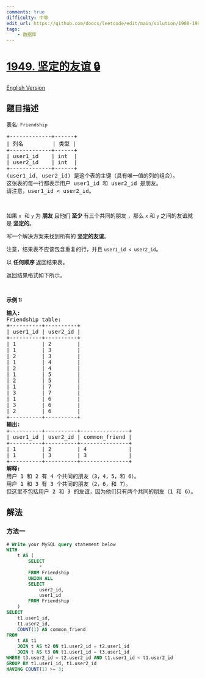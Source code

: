 ```yaml
---
comments: true
difficulty: 中等
edit_url: https://github.com/doocs/leetcode/edit/main/solution/1900-1999/1949.Strong%20Friendship/README.md
tags:
    - 数据库
---
```


<!-- problem:start -->

# [1949. 坚定的友谊 🔒](https://leetcode.cn/problems/strong-friendship)

[English Version](/solution/1900-1999/1949.Strong%20Friendship/README_EN.md)

## 题目描述

<!-- description:start -->

<p>表名: <code>Friendship</code></p>

<pre>
+-------------+------+
| 列名         | 类型 |
+-------------+------+
| user1_id    | int  |
| user2_id    | int  |
+-------------+------+
(user1_id, user2_id) 是这个表的主键（具有唯一值的列的组合）。
这张表的每一行都表示用户 user1_id 和 user2_id 是朋友。
请注意，user1_id &lt; user2_id。
</pre>

<p>&nbsp;</p>

<p>如果 <code>x</code>&nbsp; 和&nbsp;<code>y</code>&nbsp;为&nbsp;<strong>朋友&nbsp;</strong>且他们&nbsp;<strong>至少&nbsp;</strong>有三个共同的朋友 ，那么&nbsp;<code>x</code> 和&nbsp;<code>y</code> 之间的友谊就是&nbsp;<strong>坚定的</strong>。</p>

<p>写一个解决方案来找到所有的&nbsp;<strong>坚定的友谊</strong>。</p>

<p>注意，结果表不应该包含重复的行，并且 <code>user1_id &lt; user2_id</code>。</p>

<p>以&nbsp;<strong>任何顺序&nbsp;</strong>返回结果表。</p>

<p>返回结果格式如下所示。</p>

<p>&nbsp;</p>

<p><strong>示例&nbsp;1:</strong></p>

<pre>
<strong>输入:</strong> 
Friendship table:
+----------+----------+
| user1_id | user2_id |
+----------+----------+
| 1        | 2        |
| 1        | 3        |
| 2        | 3        |
| 1        | 4        |
| 2        | 4        |
| 1        | 5        |
| 2        | 5        |
| 1        | 7        |
| 3        | 7        |
| 1        | 6        |
| 3        | 6        |
| 2        | 6        |
+----------+----------+
<strong>输出:</strong> 
+----------+----------+---------------+
| user1_id | user2_id | common_friend |
+----------+----------+---------------+
| 1        | 2        | 4             |
| 1        | 3        | 3             |
+----------+----------+---------------+
<strong>解释:</strong> 
用户 1 和 2 有 4 个共同的朋友（3，4，5，和 6）。
用户 1 和 3 有 3 个共同的朋友（2，6，和 7）。
但这里不包括用户 2 和 3 的友谊，因为他们只有两个共同的朋友（1 和 6）。
</pre>

<!-- description:end -->

## 解法

<!-- solution:start -->

### 方法一

<!-- tabs:start -->

```sql
# Write your MySQL query statement below
WITH
    t AS (
        SELECT
            *
        FROM Friendship
        UNION ALL
        SELECT
            user2_id,
            user1_id
        FROM Friendship
    )
SELECT
    t1.user1_id,
    t1.user2_id,
    COUNT(1) AS common_friend
FROM
    t AS t1
    JOIN t AS t2 ON t1.user2_id = t2.user1_id
    JOIN t AS t3 ON t1.user1_id = t3.user1_id
WHERE t3.user2_id = t2.user2_id AND t1.user1_id < t1.user2_id
GROUP BY t1.user1_id, t1.user2_id
HAVING COUNT(1) >= 3;
```

<!-- tabs:end -->

<!-- solution:end -->

<!-- problem:end -->
